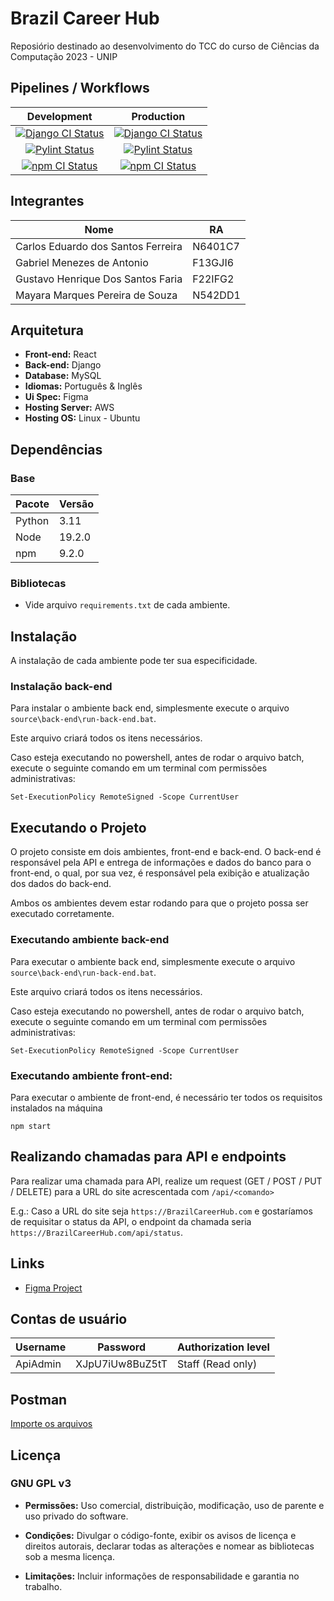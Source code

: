 # Brazil Career Hub

Reposiório destinado ao desenvolvimento do TCC do curso de Ciências da Computação 2023 - UNIP

## Pipelines / Workflows

|  Development  |  Production  |
| :------: | :----: |
| [![Django CI Status](https://github.com/TR0NZ0D/TCC-CC/actions/workflows/django.yml/badge.svg?branch=development)](https://github.com/TR0NZ0D/TCC-CC/actions/workflows/django.yml) | [![Django CI Status](https://github.com/TR0NZ0D/TCC-CC/actions/workflows/django.yml/badge.svg?branch=production)](https://github.com/TR0NZ0D/TCC-CC/actions/workflows/django.yml) |
| [![Pylint Status](https://github.com/TR0NZ0D/TCC-CC/actions/workflows/pylint.yml/badge.svg?branch=development)](https://github.com/TR0NZ0D/TCC-CC/actions/workflows/pylint.yml) | [![Pylint Status](https://github.com/TR0NZ0D/TCC-CC/actions/workflows/pylint.yml/badge.svg?branch=production)](https://github.com/TR0NZ0D/TCC-CC/actions/workflows/pylint.yml) |
| [![npm CI Status](https://github.com/TR0NZ0D/TCC-CC/actions/workflows/node.js.yml/badge.svg?branch=development)](https://github.com/TR0NZ0D/TCC-CC/actions/workflows/node.js.yml) | [![npm CI Status](https://github.com/TR0NZ0D/TCC-CC/actions/workflows/node.js.yml/badge.svg?branch=production)](https://github.com/TR0NZ0D/TCC-CC/actions/workflows/node.js.yml) |

## Integrantes

|  Nome  |  RA  |
| ------ | ---- |
| Carlos Eduardo dos Santos Ferreira | N6401C7 |
| Gabriel Menezes de Antonio | F13GJI6 |
| Gustavo Henrique Dos Santos Faria | F22IFG2 |
| Mayara Marques Pereira de Souza | N542DD1 |

## Arquitetura

- **Front-end:** React
- **Back-end:** Django
- **Database:** MySQL
- **Idiomas:** Português & Inglês
- **Ui Spec:** Figma
- **Hosting Server:** AWS
- **Hosting OS:** Linux - Ubuntu

## Dependências

### Base

| Pacote | Versão |
| ------ | ------ |
| Python |  3.11  |
|  Node  | 19.2.0 |
|  npm   | 9.2.0  |

### Bibliotecas

- Vide arquivo `requirements.txt` de cada ambiente.

## Instalação

A instalação de cada ambiente pode ter sua especificidade.

### Instalação back-end

Para instalar o ambiente back end, simplesmente execute o arquivo `source\back-end\run-back-end.bat`.

Este arquivo criará todos os itens necessários.

Caso esteja executando no powershell, antes de rodar o arquivo batch, execute o seguinte comando em um terminal com permissões administrativas:

``` shell
Set-ExecutionPolicy RemoteSigned -Scope CurrentUser
```

## Executando o Projeto

O projeto consiste em dois ambientes, front-end e back-end. O back-end é responsável pela API e entrega de informações e dados do banco para o front-end, o qual, por sua vez, é responsável pela exibição e atualização dos dados do back-end.

Ambos os ambientes devem estar rodando para que o projeto possa ser executado corretamente.

### Executando ambiente back-end

Para executar o ambiente back end, simplesmente execute o arquivo `source\back-end\run-back-end.bat`.

Este arquivo criará todos os itens necessários.

Caso esteja executando no powershell, antes de rodar o arquivo batch, execute o seguinte comando em um terminal com permissões administrativas:

``` shell
Set-ExecutionPolicy RemoteSigned -Scope CurrentUser
```

### Executando ambiente front-end:

Para executar o ambiente de front-end, é necessário ter todos os requisitos instalados na máquina

``` shell
npm start
```

## Realizando chamadas para API e endpoints

Para realizar uma chamada para API, realize um request (GET / POST / PUT / DELETE) para a URL do site acrescentada com `/api/<comando>`

E.g.: Caso a URL do site seja `https://BrazilCareerHub.com` e gostaríamos de requisitar o status da API, o endpoint da chamada seria `https://BrazilCareerHub.com/api/status`.

## Links

- [Figma Project](https://www.figma.com/files/project/76812132/Brazil-Career-Hub---TCC?fuid=1085988712828291035)

## Contas de usuário

| Username | Password | Authorization level |
| -------- | -------- | ------------------- |
| ApiAdmin | XJpU7iUw8BuZ5tT | Staff (Read only) |

## Postman

[Importe os arquivos](./Postman/)

## Licença

### GNU GPL v3

- **Permissões:** Uso comercial, distribuição, modificação, uso de parente e uso privado do software.

- **Condições:** Divulgar o código-fonte, exibir os avisos de licença e direitos autorais, declarar todas as alterações e nomear as bibliotecas sob a mesma licença.

- **Limitações:** Incluir informações de responsabilidade e garantia no trabalho.
